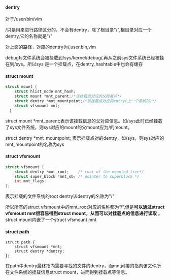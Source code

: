 #### dentry

对于/user/bin/vim

/只是用来进行路径区分的，不会有dentry，除了根目录"/",根目录对应一个dentry,它的名称就是"/"

对上面的路径，对应的dentry为/,user,bin,vim

debugfs文件系统会被挂载到/sys/kernel/debug/,再从之前sys文件系统已经被挂在到/sys。所以sys 是一个挂载点，在dentry_hashtable中也会有缓存

#### struct mount

```c
struct mount {
	struct hlist_node mnt_hash;
	struct mount *mnt_parent;/*该挂载点对应的父挂载点*/
	struct dentry *mnt_mountpoint;/*该挂载点对应的entry(上一个系统的)*/
	struct vfsmount mnt;
  ｝
```

struct mount *mnt_parent;表示该挂载信息的父对应信息。如/sys此时已经挂载了sys文件系统，则sys对应的mount的父mount应为/的mount。

struct dentry *mnt_mountpoint; 表示挂载点对的dentry，如/sys，则sys对应的mnt_mountpoint的名称为sys

#### struct vfsmount

```c
struct vfsmount {
	struct dentry *mnt_root;	/* root of the mounted tree*/
	struct super_block *mnt_sb;	/* pointer to superblock */
	int mnt_flags;
};
```
表示挂载的文件系统的root dentry该dentry的名称为"/"

所以所有的struct vfsmount中的mnt_root对应的名称都为“/”,但是**可以通过struct vfsmount mnt很容易得到struct mount，从而可以对挂载点的信息进行读取** 。struct mount内嵌了一个struct vfsmount mnt

#### struct path

```
struct path {
	struct vfsmount *mnt;
	struct dentry *dentry;
};

```

在path中dentry最终指向需要寻找的文件的dentry，而mnt间接的指向该文件所在文件系统的挂载信息struct mount，进而得到挂载点等信息。

